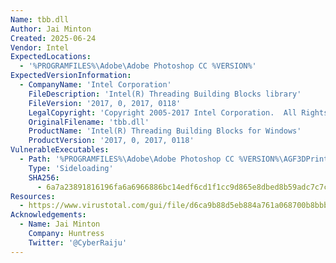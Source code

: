 ```yaml
---
Name: tbb.dll
Author: Jai Minton
Created: 2025-06-24
Vendor: Intel
ExpectedLocations:
  - '%PROGRAMFILES%\Adobe\Adobe Photoshop CC %VERSION%'
ExpectedVersionInformation:
  - CompanyName: 'Intel Corporation'
    FileDescription: 'Intel(R) Threading Building Blocks library'
    FileVersion: '2017, 0, 2017, 0118'
    LegalCopyright: 'Copyright 2005-2017 Intel Corporation.  All Rights Reserved.'
    OriginalFilename: 'tbb.dll'
    ProductName: 'Intel(R) Threading Building Blocks for Windows'
    ProductVersion: '2017, 0, 2017, 0118'
VulnerableExecutables:
  - Path: '%PROGRAMFILES%\Adobe\Adobe Photoshop CC %VERSION%\AGF3DPrinterDriver.exe'
    Type: 'Sideloading'
    SHA256:
      - 6a7a23891816196fa6a6966886bc14edf6cd1f1cc9d865e8dbed8b59adc7c7c2
Resources:
  - https://www.virustotal.com/gui/file/d6ca9b88d5eb884a761a068700b8bbb509b01bba322ce6086e500e4e6f332adf/detection
Acknowledgements:
  - Name: Jai Minton
    Company: Huntress
    Twitter: '@CyberRaiju'
---
```


